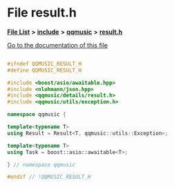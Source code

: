 

# File result.h

[**File List**](files.md) **>** [**include**](dir_d44c64559bbebec7f509842c48db8b23.md) **>** [**qqmusic**](dir_d63c0418b33b823a308efea67b8f3df2.md) **>** [**result.h**](result_8h.md)

[Go to the documentation of this file](result_8h.md)


```C++

#ifndef QQMUSIC_RESULT_H
#define QQMUSIC_RESULT_H

#include <boost/asio/awaitable.hpp>
#include <nlohmann/json.hpp>
#include <qqmusic/details/result.h>
#include <qqmusic/utils/exception.h>

namespace qqmusic {

template<typename T>
using Result = Result<T, qqmusic::utils::Exception>;

template<typename T>
using Task = boost::asio::awaitable<T>;

} // namespace qqmusic

#endif // !QQMUSIC_RESULT_H
```


